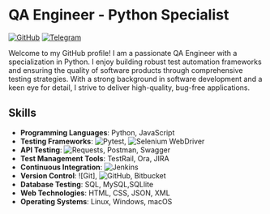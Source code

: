# QA Engineer - Python Specialist

[![GitHub](https://img.shields.io/badge/GitHub-Follow-green.svg)](https://github.com/vladimirqw1221)
[![Telegram](https://img.shields.io/badge/Telegram-Connect-blue.svg)](https://t.me/valdimirshe)

Welcome to my GitHub profile! I am a passionate QA Engineer with a specialization in Python. I enjoy building robust test automation frameworks and ensuring the quality of software products through comprehensive testing strategies. With a strong background in software development and a keen eye for detail, I strive to deliver high-quality, bug-free applications.

## Skills

- **Programming Languages**: Python, JavaScript
- **Testing Frameworks**: ![Pytest](https://img.shields.io/badge/Pytest-%E2%9C%94-336791.svg), ![Selenium WebDriver](https://img.shields.io/badge/Selenium%20WebDriver-%E2%9C%94-43B02A.svg)
- **API Testing**: ![Requests](https://img.shields.io/badge/Requests-%E2%9C%94-FF5733.svg), Postman, Swagger
- **Test Management Tools**: TestRail, Ora, JIRA
- **Continuous Integration**: ![Jenkins](https://img.shields.io/badge/Jenkins-%E2%9C%94-D24939.svg)
- **Version Control**: ![Git],
 ![GitHub](https://img.shields.io/badge/GitHub-%E2%9C%94-181717.svg), Bitbucket
- **Database Testing**: SQL, MySQL,SQLlite
- **Web Technologies**: HTML, CSS, JSON, XML
- **Operating Systems**: Linux, Windows, macOS

<!--
**vladimirqw1221/vladimirqw1221** is a ✨ _special_ ✨ repository because its `README.md` (this file) appears on your GitHub profile.

Here are some ideas to get you started:

- 🔭 I’m currently working on ...
- 🌱 I’m currently learning ...
- 👯 I’m looking to collaborate on ...
- 🤔 I’m looking for help with ...
- 💬 Ask me about ...
- 📫 How to reach me: ...
- 😄 Pronouns: ...
- ⚡ Fun fact: ...
-->
